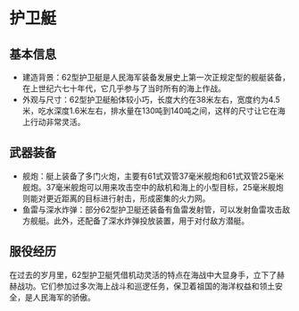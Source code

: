 # 护卫艇
 
## 基本信息
 
- 建造背景：62型护卫艇是人民海军装备发展史上第一次正规定型的舰艇装备，在上世纪六七十年代，它几乎参与了当时所有的海上作战。
- 外观与尺寸：62型护卫艇船体较小巧，长度大约在38米左右，宽度约为4.5米，吃水深度1.6米左右，排水量在130吨到140吨之间，这样的尺寸让它在海上行动非常灵活。
 
## 武器装备
 
- 舰炮：艇上装备了多门火炮，主要有61式双管37毫米舰炮和61式双管25毫米舰炮。37毫米舰炮可以用来攻击空中的敌机和海上的小型目标，25毫米舰炮则能对更近距离的目标进行射击，形成密集的火力网。
- 鱼雷与深水炸弹：部分62型护卫艇还装备有鱼雷发射管，可以发射鱼雷攻击敌方舰艇。此外，还配备了深水炸弹投放装置，用于对付敌方潜艇。
 
## 服役经历
 
在过去的岁月里，62型护卫艇凭借机动灵活的特点在海战中大显身手，立下了赫赫战功。它们参加过多次海上战斗和巡逻任务，保卫着祖国的海洋权益和领土安全，是人民海军的骄傲。